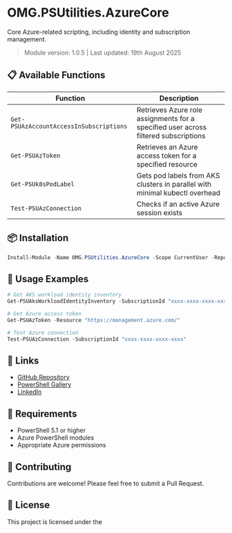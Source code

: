 # OMG.PSUtilities.AzureCore

Core Azure-related scripting, including identity and subscription management.

> Module version: 1.0.5 | Last updated: 19th August 2025

## 📋 Available Functions

| Function                              | Description                                 |
|----------------------------------------|---------------------------------------------|
| `Get-PSUAzAccountAccessInSubscriptions` | Retrieves Azure role assignments for a specified user across filtered subscriptions |
| `Get-PSUAzToken`                       | Retrieves an Azure access token for a specified resource |
| `Get-PSUk8sPodLabel`                   | Gets pod labels from AKS clusters in parallel with minimal kubectl overhead |
| `Test-PSUAzConnection`                 | Checks if an active Azure session exists |

## 📦 Installation

```powershell
Install-Module -Name OMG.PSUtilities.AzureCore -Scope CurrentUser -Repository PSGallery
```

## 📖 Usage Examples

```powershell
# Get AKS workload identity inventory
Get-PSUAksWorkloadIdentityInventory -SubscriptionId "xxxx-xxxx-xxxx-xxxx"

# Get Azure access token
Get-PSUAzToken -Resource "https://management.azure.com/"

# Test Azure connection
Test-PSUAzConnection -SubscriptionId "xxxx-xxxx-xxxx-xxxx"
```

## 🔗 Links

- [GitHub Repository](https://github.com/lakshmanachari-panuganti)
- [PowerShell Gallery](https://www.powershellgallery.com/packages/OMG.PSUtilities.AzureCore)
- [LinkedIn](https://www.linkedin.com/in/lakshmanachari-panuganti/)

## 📝 Requirements

- PowerShell 5.1 or higher
- Azure PowerShell modules
- Appropriate Azure permissions

## 🤝 Contributing

Contributions are welcome! Please feel free to submit a Pull Request.

## 📄 License

This project is licensed under the